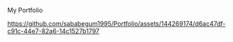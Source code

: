 My Portfolio



https://github.com/sababegum1995/Portfolio/assets/144269174/d6ac47df-c91c-44e7-82a6-14c1527b1797

